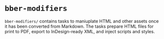 # `bber-modifiers`

`bber-modifiers/` contains tasks to maniuplate HTML and other assets once it has been converted from Markdown. The tasks prepare HTML files for print to PDF, export to InDesign-ready XML, and inject scripts and styles.

